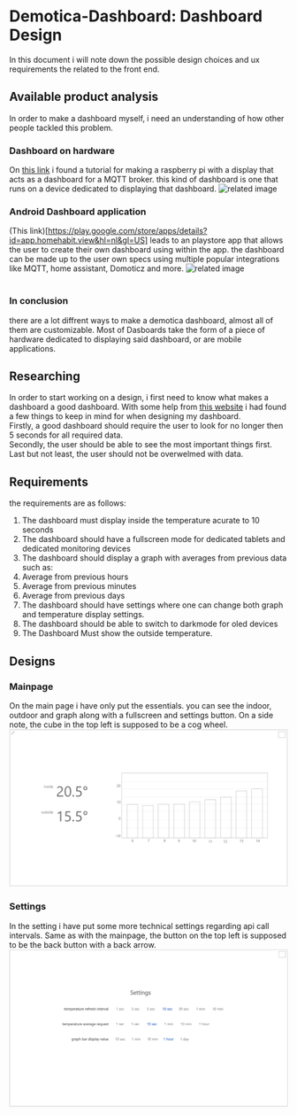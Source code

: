 # Demotica-Dashboard: Dashboard Design
In this document i will note down the possible design choices and ux requirements the related to the front end.

## Available product analysis
In order to make a dashboard myself, i need an understanding of how other people tackled this problem.
### Dashboard on hardware
On [this link](https://computertotaal.nl/artikelen/internet-thuis/zo-maak-je-een-eenvoudig-dashboard-voor-je-domoticasysteem/) i found a tutorial for making a raspberry pi with a display that acts as a dashboard for a MQTT broker. this kind of dashboard is one that runs on a device dedicated to displaying that dashboard.
![related image](https://api.reshift.nl/modules/media/show_image/569967/?width=640&crop=center)
### Android Dashboard application
(This link)[https://play.google.com/store/apps/details?id=app.homehabit.view&hl=nl&gl=US] leads to an playstore app that allows the user to create their own dashboard using within the app. the dashboard can be made up to the user own specs using multiple popular integrations like MQTT, home assistant, Domoticz and more.
![related image](https://play-lh.googleusercontent.com/m1KCENqg8pVep7qdtcdrYjJtVnd--lH_t_7KP8phH-WuebTzTULqoSsQxt16IHIah_8=w2560-h1315)
<br/><br/>
### In conclusion
there are a lot diffrent ways to make a demotica dashboard, almost all of them are customizable. Most of Dasboards take the form of a piece of hardware dedicated to displaying said dashboard, or are mobile applications. 

## Researching
In order to start working on a design, i first need to know what makes a dashboard a good dashboard. 
With some help from [this website](https://www.eleken.co/blog-posts/dashboard-design-examples-that-catch-the-eye) i had found a few things to keep in mind for when designing my dashboard.<br/>
Firstly, a good dashboard should require the user to look for no longer then 5 seconds for all required data.<br/>
Secondly, the user should be able to see the most important things first.<br/>
Last but not least, the user should not be overwelmed with data.

## Requirements
the requirements are as follows:
1. The dashboard must display inside the temperature acurate to 10 seconds
2. The dashboard should have a fullscreen mode for dedicated tablets and dedicated monitoring devices
3. The dashboard should display a graph with averages from previous data such as:
  1. Average from previous hours 
  2. Average from previous minutes
  3. Average from previous days
4. The dashboard should have settings where one can change both graph and temperature display settings.
5. The dashboard should be able to switch to darkmode for oled devices
6. The Dashboard Must show the outside temperature.

## Designs
### Mainpage
On the main page i have only put the essentials. you can see the indoor, outdoor and graph along with a fullscreen and settings button.
On a side note, the cube in the top left is supposed to be a cog wheel.
![dashboard-pc.png](https://github.com/Rudolfisky/Demotica_Dashboard-Info/blob/main/Media/dashboard-pc.png?raw=true)
### Settings
In the setting i have put some more technical settings regarding api call intervals.
Same as with the mainpage, the button on the top left is supposed to be the back button with a back arrow.
![settings-pc.png](https://github.com/Rudolfisky/Demotica_Dashboard-Info/blob/main/Media/settings-pc.png?raw=true)
